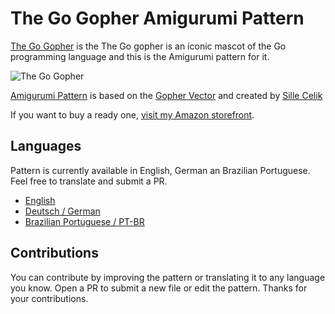 # The Go Gopher Amigurumi Pattern
[The Go Gopher](https://blog.golang.org/gopher) is the The Go gopher is an iconic mascot of the Go programming language and this is the Amigurumi pattern for it.

![The Go Gopher](/image/small/gopher_front.jpg)

[Amigurumi Pattern](pattern.md) is based on the [Gopher Vector](https://github.com/golang-samples/gopher-vector) and created by [Sille Celik](https://www.instagram.com/sille_handicraft/)

If you want to buy a ready one, [visit my Amazon storefront](https://www.amazon.co.uk/handmade/sille).

## Languages

Pattern is currently available in English, German an Brazilian Portuguese. Feel free to translate and submit a PR.

- [English](pattern.md)
- [Deutsch / German](pattern_de.md)
- [Brazilian Portuguese / PT-BR](pattern_pt-br.md)

## Contributions

You can contribute by improving the pattern or translating it to any language you know. Open a PR to submit a new file or edit the pattern. Thanks for your contributions.
